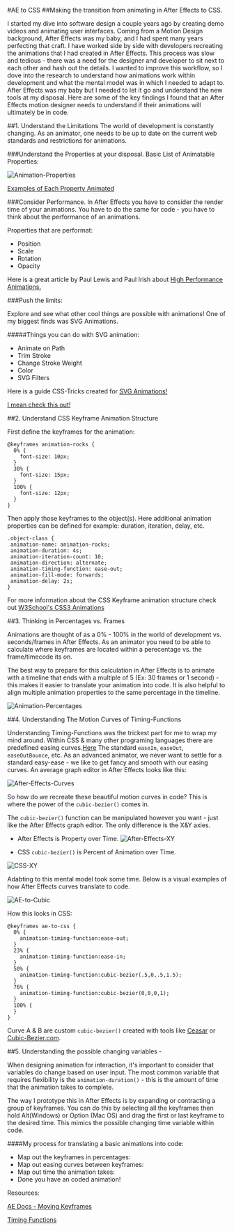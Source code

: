 #AE to CSS
##Making the transition from animating in After Effects to CSS.

I started my dive into software design a couple years ago by creating demo videos and animating user interfaces. Coming from a Motion Design background, After Effects was my baby, and I had spent many years perfecting that craft. I have worked side by side with developers recreating the animations that I had created in After Effects. This process was slow and tedious - there was a need for the designer and developer to sit next to each other and hash out the details. I wanted to improve this workflow, so I dove into the research to understand how animations work within development and what the mental model was in which I needed to adapt to. After Effects was my baby but I needed to let it go and understand the new tools at my disposal. Here are some of the key findings I found that an After Effects motion designer needs to understand if their animations will ultimately be in code.


##1. Understand the Limitations
The world of development is constantly changing. As an animator, one needs to be up to date on the current web standards and restrictions for animations.

###Understand the Properties at your disposal.
Basic List of Animatable Properties: 

![Animation-Properties](images/animation-properties.png)

[Examples of Each Property Animated](http://leaverou.github.io/animatable/)

###Consider Performance.
In After Effects you have to consider the render time of your animations. You have to do the same for code - you have to think about the performance of an animations.

Properties that are performat:

* Position
* Scale
* Rotation
* Opacity

Here is a great article by Paul Lewis and Paul Irish about [High Performance Animations.](
http://www.html5rocks.com/en/tutorials/speed/high-performance-animations/)

###Push the limits:

Explore and see what other cool things are possible with animations! One of my biggest finds was SVG Animations.

#####Things you can do with SVG animation:
* Animate on Path
* Trim Stroke
* Change Stroke Weight
* Color
* SVG Filters

Here is a guide CSS-Tricks created for [SVG Animations!](http://css-tricks.com/guide-svg-animations-smil/)

[I mean check this out!](http://codepen.io/lbebber/pen/RNgBPP?editors=110)


##2. Understand CSS Keyframe Animation Structure

First define the keyframes for the animation:

	@keyframes animation-rocks {
	  0% {
	    font-size: 10px;
	  }
	  30% {
	    font-size: 15px;
	  }
	  100% {
	    font-size: 12px;
	  }
	}
	
Then apply those keyframes to the object(s). Here additional animation properties can be defined for example: duration, iteration, delay, etc.

	.object-class {
	 animation-name: animation-rocks;
	 animation-duration: 4s;
	 animation-iteration-count: 10;
	 animation-direction: alternate;
	 animation-timing-function: ease-out;
	 animation-fill-mode: forwards;
	 animation-delay: 2s;
	}

For more information about the CSS Keyframe animation structure check out [W3School's CSS3 Animations](http://www.w3schools.com/css/css3_animations.asp)

##3. Thinking in Percentages vs. Frames

Animations are thought of as a 0% - 100% in the world of development vs. seconds/frames in After Effects. As an animator you need to be able to calculate where keyframes are located within a perecentage vs. the frame/timecode its on. 

The best way to prepare for this calculation in After Effects is to animate with a timeline that ends with a multiple of 5 (Ex: 30 frames or 1 second) - this makes it easier to translate your animation into code. It is also helpful to align multiple animation properties to the same percentage in the timeline.

![Animation-Percentages](images/percentage-timeline.png)


##4. Understanding The Motion Curves of Timing-Functions

Understanding Timing-Functions was the trickest part for me to wrap my mind around. Within CSS & many other programing languages there are predefined easing curves.[Here](http://easings.net/) The standard `easeIn`, `easeOut`, `easeOutBounce`, etc. As an advanced animator, we never want to settle for a standard easy-ease - we like to get fancy and smooth with our easing curves. An average graph editor in After Effects looks like this:

![After-Effects-Curves](images/beautiful-ae-curves.png)

So how do we recreate these beautiful motion curves in code? This is where the power of the `cubic-bezier()` comes in.

The `cubic-bezier()` function can be manipulated however you want - just like the After Effects graph editor. The only difference is the X&Y axies. 

* After Effects is Property over Time. 
![After-Effects-XY](images/ae-xy.png)


* CSS `cubic-bezier()` is Percent of Animation over Time.

![CSS-XY](images/css-xy.png)


Adabting to this mental model took some time. Below is a visual examples of how After Effects curves translate to code.

![AE-to-Cubic](images/ae-cubic-2.png)

How this looks in CSS:

	@keyframes ae-to-css {
	  0% {
	    animation-timing-function:ease-out;
	  }
	  23% {
	    animation-timing-function:ease-in;
	  }
	  50% {
	    animation-timing-function:cubic-bezier(.5,0,.5,1.5);
	  }
	  76% {
	    animation-timing-function:cubic-bezier(0,0,0,1);
	  }
	  100% {
	  }
	}

Curve A & B are custom `cubic-bezier()` created with tools like [Ceasar](http://matthewlein.com/ceaser/) or [Cubic-Bezier.com](http://cubic-bezier.com/).

##5. Understanding the possible changing variables -

When designing animation for interaction, it's important to consider that variables do change based on user input. The most common variable that requires flexibility is the `animation-duration()` - this is the amount of time that the animation takes to complete.

The way I prototype this in After Effects is by expanding or contracting a group of keyframes. You can do this by selecting all the keyframes then hold Alt(Windows) or Option (Mac OS) and drag the first or last keyframe to the desired time. This mimics the possible changing time variable within code.


####My process for translating a basic animations into code:

* Map out the keyframes in percentages:
* Map out easing curves between keyframes:
* Map out time the animation takes:
* Done you have an coded animation!



Resources: 

 [AE Docs - Moving Keyframes](https://helpx.adobe.com/after-effects/using/editing-moving-copying-keyframes.html#move_keyframes_in_time)
 
[Timing Functions](http://www.smashingmagazine.com/2014/04/15/understanding-css-timing-functions/)





